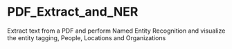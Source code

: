 # PDF_Extract_and_NER
Extract text from a PDF and perform Named Entity Recognition and visualize the entity tagging, People, Locations and Organizations
